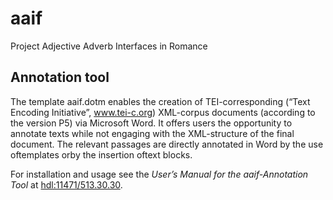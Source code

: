 # aaif
Project Adjective Adverb Interfaces in Romance

## Annotation tool

The  template aaif.dotm enables  the  creation  of  TEI-corresponding (“Text Encoding Initiative”, www.tei-c.org) XML-corpus documents 
(according to the version P5) via Microsoft Word. It offers users the opportunity to annotate texts while not engaging with the XML-structure 
of the final document. The relevant passages are directly annotated in Word by the use oftemplates orby the insertion oftext blocks.

For installation and usage see the *User’s Manual for the aaif-Annotation Tool* at [hdl:11471/513.30.30](https://hdl.handle.net/11471/513.30.30).
